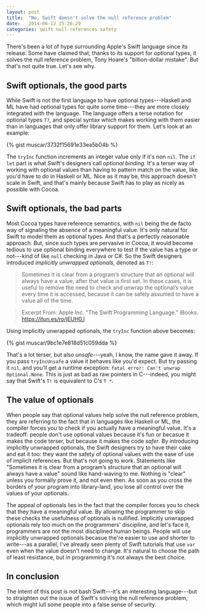 ```yaml
---
layout: post
title:  "No, Swift doesn't solve the null reference problem"
date:   2014-06-12 15:26:29
categories: swift null-references safety
---
```


There's been a lot of hype surrounding Apple's Swift language since its release.
Some have claimed that, thanks to its support for optional types, it solves the
null reference problem, Tony Hoare's "billion-dollar mistake". But that's not
quite true. Let's see why.

## Swift optionals, the good parts

While Swift is not the first language to have optional types---Haskell and ML
have had optional types for quite some time---they are more closely integrated
with the language. The language offers a terse notation for optional types `T?`,
and special syntax which makes working with them easier than in languages that
only offer library support for them. Let's look at an example:

{% gist muscar/3732f15691e33ea5b04b %}

The `tryInc` function increments an integer value only if it's non `nil`. The
`if let` part is what Swift's designers call _optional binding_. It's a terser
way of working with optional values than having to pattern match on the value,
like you'd have to do in Haskell or ML. Nice as it may be, this approach doesn't
scale in Swift, and that's mainly because Swift has to play as nicely as
possible with Cocoa.

## Swift optionals, the bad parts

Most Cocoa types have reference semantics, with `nil` being the de facto way of
signaling the absence of a meaningful value. It's only natural for Swift to
model them as optional types. And that's a perfectly reasonable approach. But,
since such types are pervasive in Cocoa, it would become tedious to use optional
binding everywhere to test if the value has a type or not---kind of like
`null` checking in Java or C#. So the Swift designers introduced _implicitly
unwrapped optionals_, denoted as `T!`:

> Sometimes it is clear from a program’s structure that an optional will always
> have a value, after that value is first set. In these cases, it is useful to
> remove the need to check and unwrap the optional’s value every time it is
> accessed, because it can be safely assumed to have a value all of the time.

> Excerpt From: Apple Inc. "The Swift Programming Language." iBooks. https://itun.es/ro/jEUH0.l

Using implicitly unwrapped optionals, the `tryInc` function above becomes:

{% gist muscar/9bc1e7e818d51c059dda %}

That's a lot terser, but also _unsafe_---yeah, I know, the name gave it away. If
you pass `tryIncUnsafe` a value it behaves like you'd expect. But try passing it
`nil`, and you'll get a runtime exception: `fatal error: Can't unwrap Optional.None`.
This is just as bad as raw pointers in C---indeed, you might say that Swift's
`T!` is equivalent to C's `T *`.

## The value of optionals

When people say that optional values help solve the null reference problem, they
are referring to the fact that in languages like Haskell or ML, the compiler
forces you to check if you actually have a meaningful value. It's a tradeoff:
people don't use optional values because it's fun or becasue it makes the code
terser, but because it makes the code _safer_. By introducing implicitly
unwrapped optionals, the Swift designers try to have their cake and eat it too:
they want the safety of optional values with the ease of use of implicit
references. But that's not going to work. Statements like "Sometimes it is clear
from a program’s structure that an optional will always have a value" sound like
hand-waving to me. Nothing is "clear" unless you formally prove it, and not even
then. As soon as you cross the borders of your program into library-land, you
lose all control over the values of your optionals.

The appeal of optionals lies in the fact that the compiler forces you to check
that they have a meaningful value. By allowing the programmer to skip these
checks the usefulness of optionals is nullified. Implicitly unwrapped optionals
rely too much on the programmers' discipline, and let's face it, programmers are
not the most disciplined human beings. People will use implicitly unwrapped
optionals becasue the're easier to use and shorter to write---as a parallel, I've
already seen plenty of Swift tutorials that use `var` even when the value
doesn't need to change. It's natural to choose the path of least resistance, but
in programming it's not always the best choice.

## In conclusion

The intent of this post is not bash Swift---it's an interesting language---but to
straighten out the issue of Swift's solving the null reference problem, which
might lull some people into a false sense of security.